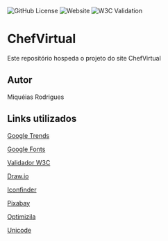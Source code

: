 ![GitHub License](https://img.shields.io/github/license/Miqueias431/ChefVirtual)
![Website](https://img.shields.io/website?url=https%3A%2F%2Fmiqueias431.github.io%2FChefVirtual%2F)
![W3C Validation](https://img.shields.io/w3c-validation/html?targetUrl=https%3A%2F%2Fmiqueias431.github.io%2FChefVirtual%2F)

# ChefVirtual
Este repositório hospeda o projeto do site ChefVirtual
## Autor
Miquéias Rodrigues
##  Links utilizados
[Google Trends](https://trends.google.com.br/trends/)

[Google Fonts](https://fonts.google.com)

[Validador W3C](https://validator.w3.org/#validate_by_upload)

[Draw.io](https://app.diagrams.net)

[Iconfinder](https://www.iconfinder.com)

[Pixabay](https://pixabay.com/pt/)

[Optimizila](https://imagecompressor.com)

[Unicode](https://unicode.org/charts/)
